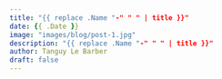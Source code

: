 ```yaml
---
title: "{{ replace .Name "-" " " | title }}"
date: {{ .Date }}
image: "images/blog/post-1.jpg"
description: "{{ replace .Name "-" " " | title }}"
author: Tanguy Le Barber
draft: false
---
```

